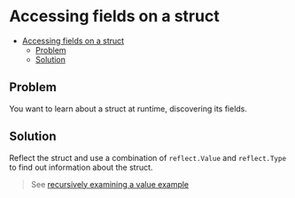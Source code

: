 # Accessing fields on a struct

- [Accessing fields on a struct](#accessing-fields-on-a-struct)
  - [Problem](#problem)
  - [Solution](#solution)

## Problem

You want to learn about a struct at runtime, discovering its fields.

## Solution

Reflect the struct and use a combination of `reflect.Value` and `reflect.Type` to find out information about the struct.

> See [recursively examining a value example](../examining_value.go)
